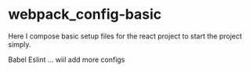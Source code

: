 # webpack_config-basic

Here I compose basic setup files for the react project to start the project simply.

Babel
Eslint
... wiil add more configs
